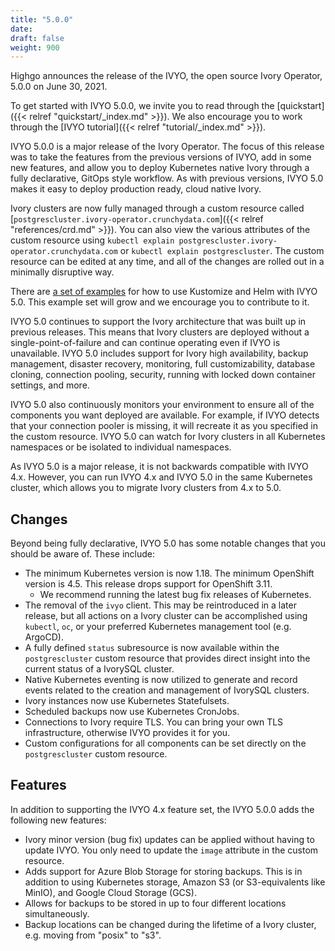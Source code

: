 ```yaml
---
title: "5.0.0"
date:
draft: false
weight: 900
---
```


Highgo announces the release of the IVYO, the open source Ivory Operator, 5.0.0 on June 30, 2021.

To get started with IVYO 5.0.0, we invite you to read through the [quickstart]({{< relref "quickstart/_index.md" >}}). We also encourage you to work through the [IVYO tutorial]({{< relref "tutorial/_index.md" >}}).

IVYO 5.0.0 is a major release of the Ivory Operator. The focus of this release was to take the features from the previous versions of IVYO, add in some new features, and allow you to deploy Kubernetes native Ivory through a fully declarative, GitOps style workflow. As with previous versions, IVYO 5.0 makes it easy to deploy production ready, cloud native Ivory.

Ivory clusters are now fully managed through a custom resource called [`postgrescluster.ivory-operator.crunchydata.com`]({{< relref "references/crd.md" >}}). You can also view the various attributes of the custom resource using `kubectl explain postgrescluster.ivory-operator.crunchydata.com` or `kubectl explain postgrescluster`. The custom resource can be edited at any time, and all of the changes are rolled out in a minimally disruptive way.

There are [a set of examples](https://github.com/Highgo/ivory-operator-examples/fork) for how to use Kustomize and Helm with IVYO 5.0. This example set will grow and we encourage you to contribute to it.

IVYO 5.0 continues to support the Ivory architecture that was built up in previous releases. This means that Ivory clusters are deployed without a single-point-of-failure and can continue operating even if IVYO is unavailable. IVYO 5.0 includes support for Ivory high availability, backup management, disaster recovery, monitoring, full customizability, database cloning, connection pooling, security, running with locked down container settings, and more.

IVYO 5.0 also continuously monitors your environment to ensure all of the components you want deployed are available. For example, if IVYO detects that your connection pooler is missing, it will recreate it as you specified in the custom resource. IVYO 5.0 can watch for Ivory clusters in all Kubernetes namespaces or be isolated to individual namespaces.

As IVYO 5.0 is a major release, it is not backwards compatible with IVYO 4.x. However, you can run IVYO 4.x and IVYO 5.0 in the same Kubernetes cluster, which allows you to migrate Ivory clusters from 4.x to 5.0.

## Changes

Beyond being fully declarative, IVYO 5.0 has some notable changes that you should be aware of. These include:

- The minimum Kubernetes version is now 1.18. The minimum OpenShift version is 4.5. This release drops support for OpenShift 3.11.
  - We recommend running the latest bug fix releases of Kubernetes.
- The removal of the `ivyo` client. This may be reintroduced in a later release, but all actions on a Ivory cluster can be accomplished using `kubectl`, `oc`, or your preferred Kubernetes management tool (e.g. ArgoCD).
- A fully defined `status` subresource is now available within the `postgrescluster` custom resource that provides direct insight into the current status of a IvorySQL cluster.
- Native Kubernetes eventing is now utilized to generate and record events related to the creation and management of IvorySQL clusters.
- Ivory instances now use Kubernetes Statefulsets.
- Scheduled backups now use Kubernetes CronJobs.
- Connections to Ivory require TLS. You can bring your own TLS infrastructure, otherwise IVYO provides it for you.
- Custom configurations for all components can be set directly on the `postgrescluster` custom resource.

## Features

In addition to supporting the IVYO 4.x feature set, the IVYO 5.0.0 adds the following new features:

- Ivory minor version (bug fix) updates can be applied without having to update IVYO. You only need to update the `image` attribute in the custom resource.
- Adds support for Azure Blob Storage for storing backups. This is in addition to using Kubernetes storage, Amazon S3 (or S3-equivalents like MinIO), and Google Cloud Storage (GCS).
- Allows for backups to be stored in up to four different locations simultaneously.
- Backup locations can be changed during the lifetime of a Ivory cluster, e.g. moving from "posix" to "s3".
